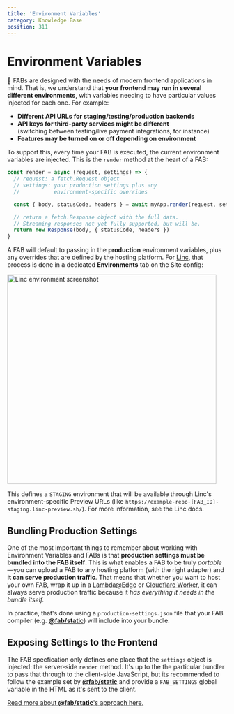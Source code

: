 ```yaml
---
title: 'Environment Variables'
category: Knowledge Base
position: 311
---
```


# Environment Variables

💎 FABs are designed with the needs of modern frontend applications in mind. That is, we understand that **your frontend may run in several different environments**, with variables needing to have particular values injected for each one. For example:

- **Different API URLs for staging/testing/production backends**
- **API keys for third-party services might be different<br/>**
  (switching between testing/live payment integrations, for instance)
- **Features may be turned on or off depending on environment**

To support this, every time your FAB is executed, the current environment variables are injected. This is the `render` method at the heart of a FAB:

```jsx
const render = async (request, settings) => {
  // request: a fetch.Request object
  // settings: your production settings plus any
  //           environment-specific overrides

  const { body, statusCode, headers } = await myApp.render(request, settings)

  // return a fetch.Response object with the full data.
  // Streaming responses not yet fully supported, but will be.
  return new Response(body, { statusCode, headers })
}
```

A FAB will default to passing in the **production** environment variables, plus any overrides that are defined by the hosting platform. For [Linc](https://linc.sh), that process is done in a dedicated **Environments** tab on the Site config:

<a href="https://user-images.githubusercontent.com/23264/53847006-35035080-4003-11e9-80d3-b3b3706c6907.png" target="_blank">
<img width="480" align="center" alt="Linc environment screenshot" src="https://user-images.githubusercontent.com/23264/53847006-35035080-4003-11e9-80d3-b3b3706c6907.png"/>
</a>

This defines a `STAGING` environment that will be available through Linc's environment-specific Preview URLs (like `https://example-repo-[FAB_ID]-staging.linc-preview.sh/`). For more information, see the Linc docs.

## Bundling Production Settings

One of the most important things to remember about working with Environment Variables and FABs is that **production settings must be bundled into the FAB itself**. This is what enables a FAB to be truly _portable_—you can upload a FAB to any hosting platform (with the right adapter) and **it can serve production traffic**. That means that whether you want to host your own FAB, wrap it up in a [Lambda@Edge](https://github.com/fab-spec/lambda-edge-packager) or [Cloudflare Worker](https://github.com/fab-spec/cloudflare-workers-packager), it can always serve production traffic because it _has everything it needs in the bundle itself._

In practice, that's done using a `production-settings.json` file that your FAB compiler (e.g. [**@fab/static**](/packages/fab-static#environment-variables)) will include into your bundle.

## Exposing Settings to the Frontend

The FAB specfication only defines one place that the `settings` object is injected: the server-side `render` method. It's up to the the particular bundler to pass that through to the client-side JavaScript, but its recommended to follow the example set by [**@fab/static**](/packages/fab-static#environment-variables) and provide a `FAB_SETTINGS` global variable in the HTML as it's sent to the client.

[Read more about **@fab/static**'s approach here.](/packages/fab-static#accessing-environment-variables-at-runtime)
